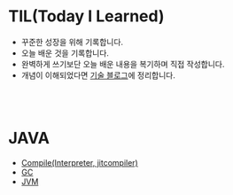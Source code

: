 # TIL(Today I Learned)

- 꾸준한 성장을 위해 기록합니다.
- 오늘 배운 것을 기록합니다.
- 완벽하게 쓰기보단 오늘 배운 내용을 복기하며 직접 작성합니다.
- 개념이 이해되었다면 [기술 블로그](https://mrho.tistory.com/)에 정리합니다.

<br>
<br>


# JAVA
- [Compile(Interpreter, jitcompiler)](https://github.com/devhoody/TIL/blob/main/Java/Compile(Interpreter%2C%20jitcompiler).md)
- [GC](https://github.com/devhoody/TIL/blob/main/Java/GC.md)
- [JVM](https://github.com/devhoody/TIL/blob/main/Java/JVM.md)
